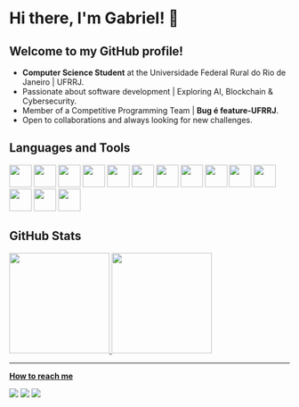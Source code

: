# Hi there, I'm Gabriel! 👋
## Welcome to my GitHub profile!

- **Computer Science Student** at the Universidade Federal Rural do Rio de Janeiro | UFRRJ.
- Passionate about software development | Exploring AI, Blockchain & Cybersecurity.
- Member of a Competitive Programming Team | **Bug é feature-UFRRJ**.
- Open to collaborations and always looking for new challenges. 

## Languages and Tools


<img src="https://cdn.jsdelivr.net/gh/devicons/devicon@latest/icons/javascript/javascript-original.svg" width="40" height="40"/>   <img src="https://cdn.jsdelivr.net/gh/devicons/devicon@latest/icons/cplusplus/cplusplus-original.svg" width="40" height="40"/>   <img src="https://cdn.jsdelivr.net/gh/devicons/devicon@latest/icons/java/java-original.svg" width="40" height="40"/>   <img src="https://cdn.jsdelivr.net/gh/devicons/devicon@latest/icons/python/python-original.svg" width="40" height="40"/>   <img src="https://cdn.jsdelivr.net/gh/devicons/devicon@latest/icons/c/c-original.svg" width="40" height="40"/>   <img src="https://cdn.jsdelivr.net/gh/devicons/devicon@latest/icons/arduino/arduino-original-wordmark.svg" width="40" height="40"/>   <img src="https://cdn.jsdelivr.net/gh/devicons/devicon@latest/icons/docker/docker-original-wordmark.svg" width="40" height="40"/>   <img src="https://cdn.jsdelivr.net/gh/devicons/devicon@latest/icons/mysql/mysql-original-wordmark.svg" width="40" height="40"/>   <img src="https://cdn.jsdelivr.net/gh/devicons/devicon@latest/icons/neo4j/neo4j-original-wordmark.svg" width="40" height="40"/>   <img src="https://cdn.jsdelivr.net/gh/devicons/devicon@latest/icons/nodejs/nodejs-original-wordmark.svg" width="40" height="40"/>   <img src="https://cdn.jsdelivr.net/gh/devicons/devicon@latest/icons/react/react-original-wordmark.svg" width="40" height="40"/>   <img src="https://cdn.jsdelivr.net/gh/devicons/devicon@latest/icons/tensorflow/tensorflow-original-wordmark.svg" width="40" height="40"/>   <img src="https://cdn.jsdelivr.net/gh/devicons/devicon@latest/icons/vitejs/vitejs-original.svg" width="40" height="40"/>   <img src="https://cdn.jsdelivr.net/gh/devicons/devicon@latest/icons/web3js/web3js-original.svg" width="40" height="40"/>
          

## GitHub Stats

<div>
<a href="https://github.com/whois-machado">
<img loading="lazy" height="180em" src="https://github-readme-stats.vercel.app/api/top-langs/?username=whois-machado&layout=compact&langs_count=7&theme=dark"/>
<img loading="lazy" height="180em" src="https://github-readme-stats.vercel.app/api?username=whois-machado&show_icons=true&theme=dark#gh-dark-mode-only"]
</div>          
          
---          

 **How to reach me**

<div>
<a href="https://instagram.com/machado_cn" target="_blank"><img loading="lazy" src="https://img.shields.io/badge/-Instagram-%23E4405F?style=for-the-badge&logo=instagram&logoColor=white" target="_blank"></a>
<a href = "mailto:bielmachado09@hotmail.com"><img loading="lazy" src="https://img.shields.io/badge/Gmail-D14836?style=for-the-badge&logo=gmail&logoColor=white" target="_blank"></a>
<a href="https://www.linkedin.com/in/gabrielmachadodecarvalho" target="_blank"><img loading="lazy" src="https://img.shields.io/badge/-LinkedIn-%230077B5?style=for-the-badge&logo=linkedin&logoColor=white" target="_blank"></a>   
</div>
